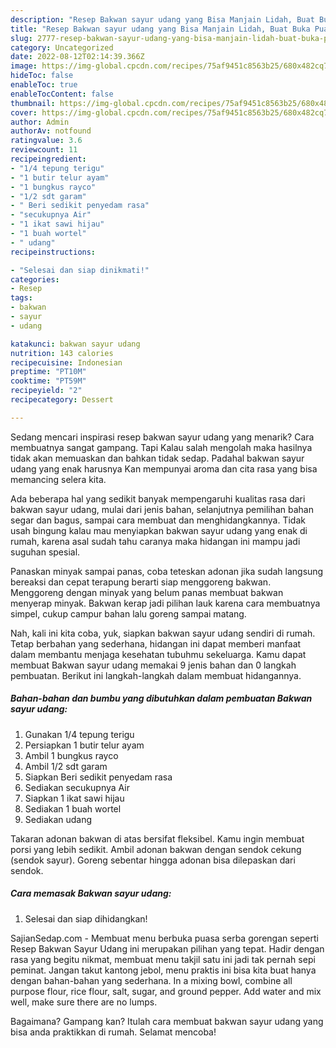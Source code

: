 ```yaml
---
description: "Resep Bakwan sayur udang yang Bisa Manjain Lidah, Buat Buka Puasa Lezat"
title: "Resep Bakwan sayur udang yang Bisa Manjain Lidah, Buat Buka Puasa Lezat"
slug: 2777-resep-bakwan-sayur-udang-yang-bisa-manjain-lidah-buat-buka-puasa-lezat
category: Uncategorized
date: 2022-08-12T02:14:39.366Z
image: https://img-global.cpcdn.com/recipes/75af9451c8563b25/680x482cq70/bakwan-sayur-udang-foto-resep-utama.jpg
hideToc: false
enableToc: true
enableTocContent: false
thumbnail: https://img-global.cpcdn.com/recipes/75af9451c8563b25/680x482cq70/bakwan-sayur-udang-foto-resep-utama.jpg
cover: https://img-global.cpcdn.com/recipes/75af9451c8563b25/680x482cq70/bakwan-sayur-udang-foto-resep-utama.jpg
author: Admin
authorAv: notfound
ratingvalue: 3.6
reviewcount: 11
recipeingredient:
- "1/4 tepung terigu"
- "1 butir telur ayam"
- "1 bungkus rayco"
- "1/2 sdt garam"
- " Beri sedikit penyedam rasa"
- "secukupnya Air"
- "1 ikat sawi hijau"
- "1 buah wortel"
- " udang"
recipeinstructions:

- "Selesai dan siap dinikmati!"
categories:
- Resep
tags:
- bakwan
- sayur
- udang

katakunci: bakwan sayur udang 
nutrition: 143 calories
recipecuisine: Indonesian
preptime: "PT10M"
cooktime: "PT59M"
recipeyield: "2"
recipecategory: Dessert

---
```



Sedang mencari inspirasi resep bakwan sayur udang yang menarik? Cara membuatnya sangat gampang. Tapi Kalau salah mengolah maka hasilnya tidak akan memuaskan dan bahkan tidak sedap. Padahal bakwan sayur udang yang enak harusnya Kan mempunyai aroma dan cita rasa yang bisa memancing selera kita.


Ada beberapa hal yang sedikit banyak mempengaruhi kualitas rasa dari bakwan sayur udang, mulai dari jenis bahan, selanjutnya pemilihan bahan segar dan bagus, sampai cara membuat dan menghidangkannya. Tidak usah bingung kalau mau menyiapkan bakwan sayur udang yang enak di rumah, karena asal sudah tahu caranya maka hidangan ini mampu jadi suguhan spesial.

Panaskan minyak sampai panas, coba teteskan adonan jika sudah langsung bereaksi dan cepat terapung berarti siap menggoreng bakwan. Menggoreng dengan minyak yang belum panas membuat bakwan menyerap minyak. Bakwan kerap jadi pilihan lauk karena cara membuatnya simpel, cukup campur bahan lalu goreng sampai matang.


Nah, kali ini kita coba, yuk, siapkan bakwan sayur udang sendiri di rumah. Tetap berbahan yang sederhana, hidangan ini dapat memberi manfaat dalam membantu menjaga kesehatan tubuhmu sekeluarga. Kamu dapat membuat Bakwan sayur udang memakai 9 jenis bahan dan 0 langkah pembuatan. Berikut ini langkah-langkah dalam membuat hidangannya.

<!--inarticleads1-->

##### Bahan-bahan dan bumbu yang dibutuhkan dalam pembuatan Bakwan sayur udang:

1. Gunakan 1/4 tepung terigu
1. Persiapkan 1 butir telur ayam
1. Ambil 1 bungkus rayco
1. Ambil 1/2 sdt garam
1. Siapkan  Beri sedikit penyedam rasa
1. Sediakan secukupnya Air
1. Siapkan 1 ikat sawi hijau
1. Sediakan 1 buah wortel
1. Sediakan  udang


Takaran adonan bakwan di atas bersifat fleksibel. Kamu ingin membuat porsi yang lebih sedikit. Ambil adonan bakwan dengan sendok cekung (sendok sayur). Goreng sebentar hingga adonan bisa dilepaskan dari sendok. 

<!--inarticleads2-->

##### Cara memasak Bakwan sayur udang:


1. Selesai dan siap dihidangkan!

SajianSedap.com - Membuat menu berbuka puasa serba gorengan seperti Resep Bakwan Sayur Udang ini merupakan pilihan yang tepat. Hadir dengan rasa yang begitu nikmat, membuat menu takjil satu ini jadi tak pernah sepi peminat. Jangan takut kantong jebol, menu praktis ini bisa kita buat hanya dengan bahan-bahan yang sederhana. In a mixing bowl, combine all purpose flour, rice flour, salt, sugar, and ground pepper. Add water and mix well, make sure there are no lumps. 

Bagaimana? Gampang kan? Itulah cara membuat bakwan sayur udang yang bisa anda praktikkan di rumah. Selamat mencoba!
